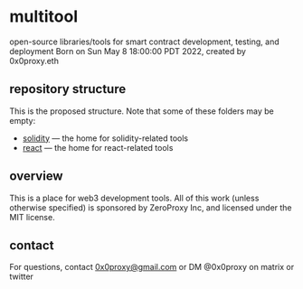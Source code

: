# multitool
open-source libraries/tools for smart contract development, testing,
and deployment
Born on Sun May  8 18:00:00 PDT 2022, created by 0x0proxy.eth

## repository structure
This is the proposed structure. Note that some of these folders may be empty:

 * [solidity](./solidity) &mdash; the home for solidity-related tools
 * [react](./react) &mdash; the home for react-related tools

## overview

This is a place for web3 development tools. All of this work (unless
otherwise specified) is sponsored by ZeroProxy Inc, and licensed under
the MIT license.

## contact

For questions, contact 0x0proxy@gmail.com or DM @0x0proxy on matrix or twitter


